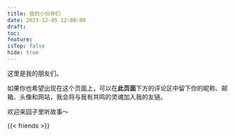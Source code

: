 ```yaml
---
title: 我的小伙伴们
date: 2023-12-05 12:00:00
draft: 
toc: 
feature: 
isTop: false
hide: true
---
```

这里是我的朋友们。

如果你也希望出现在这个页面上，可以在**此页面**下方的评论区中留下你的昵称、邮箱、头像和网站，我会将与我有共鸣的灵魂加入我的友链。

欢迎来园子里听故事～

{{< friends >}}
